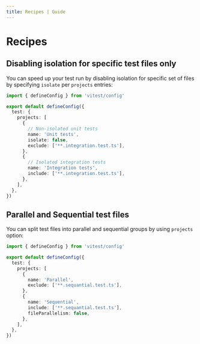 ```yaml
---
title: Recipes | Guide
---
```


# Recipes

## Disabling isolation for specific test files only

You can speed up your test run by disabling isolation for specific set of files by specifying `isolate` per `projects` entries:

```ts [vitest.config.ts]
import { defineConfig } from 'vitest/config'

export default defineConfig({
  test: {
    projects: [
      {
        // Non-isolated unit tests
        name: 'Unit tests',
        isolate: false,
        exclude: ['**.integration.test.ts'],
      },
      {
        // Isolated integration tests
        name: 'Integration tests',
        include: ['**.integration.test.ts'],
      },
    ],
  },
})
```

## Parallel and Sequential test files

You can split test files into parallel and sequential groups by using `projects` option:

```ts [vitest.config.ts]
import { defineConfig } from 'vitest/config'

export default defineConfig({
  test: {
    projects: [
      {
        name: 'Parallel',
        exclude: ['**.sequantial.test.ts'],
      },
      {
        name: 'Sequential',
        include: ['**.sequantial.test.ts'],
        fileParallelism: false,
      },
    ],
  },
})
```
